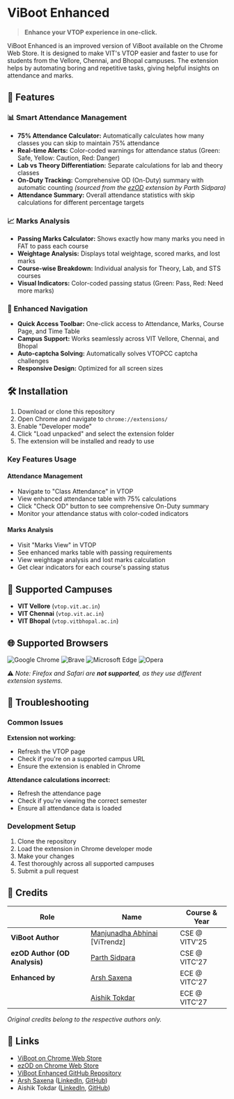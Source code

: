 # ViBoot Enhanced

> **Enhance your VTOP experience in one-click.**

ViBoot Enhanced is an improved version of ViBoot available on the Chrome Web Store. It is designed to make VIT's VTOP easier and faster to use for students from the Vellore, Chennai, and Bhopal campuses. The extension helps by automating boring and repetitive tasks, giving helpful insights on attendance and marks.

## 🚀 Features

### 📊 **Smart Attendance Management**

- **75% Attendance Calculator:** Automatically calculates how many classes you can skip to maintain 75% attendance
- **Real-time Alerts:** Color-coded warnings for attendance status (Green: Safe, Yellow: Caution, Red: Danger)
- **Lab vs Theory Differentiation:** Separate calculations for lab and theory classes
- **On-Duty Tracking:** Comprehensive OD (On-Duty) summary with automatic counting _(sourced from the [ezOD](https://chromewebstore.google.com/detail/ezod/hcjjembkbilgkojhpapcffibhandgokh) extension by Parth Sidpara)_
- **Attendance Summary:** Overall attendance statistics with skip calculations for different percentage targets

### 📈 **Marks Analysis**

- **Passing Marks Calculator:** Shows exactly how many marks you need in FAT to pass each course
- **Weightage Analysis:** Displays total weightage, scored marks, and lost marks
- **Course-wise Breakdown:** Individual analysis for Theory, Lab, and STS courses
- **Visual Indicators:** Color-coded passing status (Green: Pass, Red: Need more marks)

### 🎯 **Enhanced Navigation**

- **Quick Access Toolbar:** One-click access to Attendance, Marks, Course Page, and Time Table
- **Campus Support:** Works seamlessly across VIT Vellore, Chennai, and Bhopal
- **Auto-captcha Solving:** Automatically solves VTOPCC captcha challenges
- **Responsive Design:** Optimized for all screen sizes

## 🛠️ Installation

1. Download or clone this repository
2. Open Chrome and navigate to `chrome://extensions/`
3. Enable "Developer mode"
4. Click "Load unpacked" and select the extension folder
5. The extension will be installed and ready to use

### Key Features Usage

#### Attendance Management

- Navigate to "Class Attendance" in VTOP
- View enhanced attendance table with 75% calculations
- Click "Check OD" button to see comprehensive On-Duty summary
- Monitor your attendance status with color-coded indicators

#### Marks Analysis

- Visit "Marks View" in VTOP
- See enhanced marks table with passing requirements
- View weightage analysis and lost marks calculation
- Get clear indicators for each course's passing status

## 🏫 Supported Campuses

- **VIT Vellore** (`vtop.vit.ac.in`)
- **VIT Chennai** (`vtop.vit.ac.in`)
- **VIT Bhopal** (`vtop.vitbhopal.ac.in`)

## 🌐 Supported Browsers

![Google Chrome](https://img.shields.io/badge/Google%20Chrome-4285F4?style=for-the-badge&logo=GoogleChrome&logoColor=white)
![Brave](https://img.shields.io/badge/Brave-FB542B?style=for-the-badge&logo=Brave&logoColor=white)
![Microsoft Edge](https://img.shields.io/badge/Microsoft%20Edge-0078D7?style=for-the-badge&logo=Microsoft-edge&logoColor=white)
![Opera](https://img.shields.io/badge/Opera-FF1B2D?style=for-the-badge&logo=Opera&logoColor=white)

⚠️ _Note: Firefox and Safari are **not supported**, as they use different extension systems._

## 🐛 Troubleshooting

### Common Issues

**Extension not working:**

- Refresh the VTOP page
- Check if you're on a supported campus URL
- Ensure the extension is enabled in Chrome

**Attendance calculations incorrect:**

- Refresh the attendance page
- Check if you're viewing the correct semester
- Ensure all attendance data is loaded

### Development Setup

1. Clone the repository
2. Load the extension in Chrome developer mode
3. Make your changes
4. Test thoroughly across all supported campuses
5. Submit a pull request

## 👥 Credits

| **Role**                    | **Name**                                                                                   | **Course & Year**         |
|-----------------------------|--------------------------------------------------------------------------------------------|---------------------------|
| **ViBoot Author**            | [Manjunadha Abhinai](https://www.linkedin.com/in/manjunadha-abhinai/) [ViTrendz]            | CSE @ VITV'25             |
| **ezOD Author (OD Analysis)**| [Parth Sidpara](https://www.linkedin.com/in/parthsidpara/)                                | CSE @ VITC'27             |
| **Enhanced by**              | [Arsh Saxena](https://www.github.com/arshsaxena)                                           | ECE @ VITC'27             |
|                             | [Aishik Tokdar](https://www.github.com/AishikTokdar)                                       | ECE @ VITC'27             |


_Original credits belong to the respective authors only._

## 🔗 Links

- [ViBoot on Chrome Web Store](https://chromewebstore.google.com/detail/viboot/mhbflefepokengbccinkmfhokjkphbol)
- [ezOD on Chrome Web Store](https://chromewebstore.google.com/detail/ezod/hcjjembkbilgkojhpapcffibhandgokh)
- [ViBoot Enhanced GitHub Repository](https://github.com/arshsaxena/ViBoot-Enhanced)
- [Arsh Saxena](https://www.arshsaxena.in) ([LinkedIn](https://www.linkedin.com/in/arshsaxena), [GitHub](https://www.github.com/arshsaxena))
- Aishik Tokdar ([LinkedIn](https://www.linkedin.com/in/aishiktokdar), [GitHub](https://www.github.com/AishikTokdar))